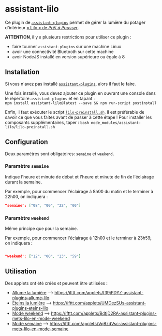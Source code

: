 # assistant-lilo

Ce plugin de [`assistant-plugins`](https://aymkdn.github.io/assistant-plugins/) permet de gérer la lumière du potager d'intérieur [« Lilo » de *Prêt à Pousser*](https://pretapousser.fr/le-potager-d-interieur/smart-lilo-potager-connecte-174.html).

**ATTENTION**, il y a plusieurs restrictions pour utiliser ce plugin :
  - faire tourner `assistant-plugins` sur une machine Linux
  - avoir une connectivité Bluetooth sur cette machine
  - avoir NodeJS installé en version supérieure ou égale à 8

## Installation

Si vous n'avez pas installé [`assistant-plugins`](https://aymkdn.github.io/assistant-plugins/), alors il faut le faire.

Une fois installé, vous devez ajouter ce plugin en ouvrant une console dans le répertoire `assistant-plugins` et en tapant :  
  `npm install assistant-lilo@latest --save && npm run-script postinstall`
  
Enfin, il faut exécuter le script [`lilo-preinstall.sh`](https://github.com/jzarca01/assistant-lilo/blob/master/lilo-preinstall.sh). Il est préférable de savoir ce que vous faites avant de passer à cette étape ! Pour installer les composants supplémentaires, taper :
  `bash node_modules/assistant-lilo/lilo-preinstall.sh`
  
## Configuration

Deux paramètres sont obligatoires: `semaine` et `weekend`.

### Paramètre `semaine`

Indique l'heure et minute de début et l'heure et minute de fin de l'éclairage durant la semaine.

Par exemple, pour commencer l'éclairage à 8h00 du matin et le terminer à 22h00, on indiquera :
```json
"semaine": ["08", "00", "22", "00"]
```

### Paramètre `weekend`

Même principe que pour la semaine.

Par exemple, pour commencer l'éclairage à 12h00 et le terminer à 23h59, on indiquera :

```json

"weekend": ["12", "00", "23", "59"]

```

## Utilisation

Des applets ont été créés et peuvent être utilisées :

- [Allume la lumière](https://ifttt.com/applets/f39jPDYZ-assistant-plugins-allume-lilo) --> https://ifttt.com/applets/f39jPDYZ-assistant-plugins-allume-lilo
- [Éteins la lumière](https://ifttt.com/applets/UMDezSUs-assistant-plugins-eteins-lilo) --> https://ifttt.com/applets/UMDezSUs-assistant-plugins-eteins-lilo
- [Mode weekend](https://ifttt.com/applets/BdtjD2RA-assistant-plugins-mets-lilo-en-mode-weekend) --> https://ifttt.com/applets/BdtjD2RA-assistant-plugins-mets-lilo-en-mode-weekend
- [Mode semaine](https://ifttt.com/applets/VqBzdVsc-assistant-plugins-mets-lilo-en-mode-semaine) --> https://ifttt.com/applets/VqBzdVsc-assistant-plugins-mets-lilo-en-mode-semaine
